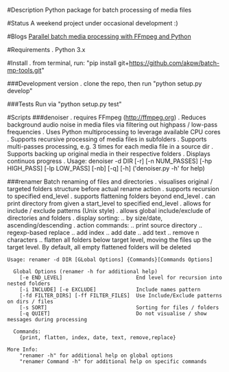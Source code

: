 
#Description
Python package for batch processing of media files


#Status
A weekend project under occasional development :)

    
#Blogs 
[Parallel batch media processing with FFmpeg and Python](http://arseniy.drupalgardens.com/content/parallel-batch-media-processing-ffmpeg-and-python)


#Requirements
    . Python 3.x


#Install
    . from terminal, run: "pip install git+https://github.com/akpw/batch-mp-tools.git"

###Development version
    . clone the repo, then run "python setup.py develop"

###Tests
Run via "python setup.py test"


#Scripts
###denoiser
    . requires FFmpeg (http://ffmpeg.org)
    . Reduces background audio noise in media files via filtering out highpass / low-pass frequencies
    . Uses Python multiprocessing to leverage available CPU cores
    . Supports recursive processing of media files in subfolders
    . Supports multi-passes processing, e.g. 3 times for each media file in a source dir
    . Supports backing up original media in their respective folders
    . Displays continuos progress
    . Usage: denoiser -d DIR [-r] [-n NUM_PASSES] [-hp HIGH_PASS] [-lp LOW_PASS] [-nb] [-q] [-h]
        ('denoiser.py -h' for help)
        
###renamer
    Batch renaming of files and directories
    . visualises original / targeted folders structure before actual rename action
    . supports recursion to specified end_level
    . supports flattening folders beyond end_level
    . can print directory from given a start_level to specified end_level
    . allows for include / exclude patterns (Unix style)
    . allows global include/exclude of directories and folders
    . display sorting:
        .. by size/date, ascending/descending
    . action commands:
        .. print source directory
        .. regexp-based replace
        .. add index
        .. add date
        .. add text
        .. remove n characters
        .. flatten all folders below target level, moving the files
            up the target level. By default, all empty
            flattened folders will be deleted

    Usage: renamer -d DIR [GLobal Options] {Commands}[Commands Options]
    
      Global Options (renamer -h for additional help)
        [-e END_LEVEL]                        End level for recursion into nested folders
        [-i INCLUDE] [-e EXCLUDE]             Include names pattern
        [-fd FILTER_DIRS] [-ff FILTER_FILES]  Use Include/Exclude patterns on dirs / files
        [-s SORT]                             Sorting for files / folders
        [-q QUIET]                            Do not visualise / show messages during processing
        
      Commands: 
        {print, flatten, index, date, text, remove,replace}
        
    More Info:  
        "renamer -h" for additional help on global options
        "renamer Command -h" for additional help on specific commands






